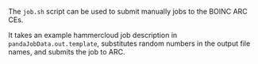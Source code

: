 The `job.sh` script can be used to submit manually jobs to the BOINC ARC CEs.

It takes an example hammercloud job description in `pandaJobData.out.template`, substitutes random numbers in the output file names, and submits the job to ARC.

